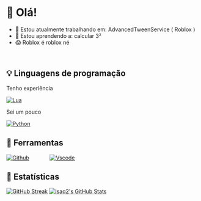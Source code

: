 # 👋 Olá!
- 🔭 Estou atualmente trabalhando em: AdvancedTweenService ( Roblox )
- 🌌 Estou aprendendo a: calcular 3²
- 😱 Roblox é roblox né
</br>

## 💡 Linguagens de programação
Tenho experiência
<div style="display: inline-block; text-align: center;">
    <a href="https://www.lua.org" target="_blank">
        <img alt="Lua" src="https://img.shields.io/badge/Lua-2C2D72?style=for-the-badge&logo=lua&logoColor=white">
    </a>
</div>

</br>

Sei um pouco
<div style="display: inline-block; text-align: center;">
    <a href="https://www.python.org" target="_blank">
        <img alt="Python" src="https://img.shields.io/badge/Python-3776AB?style=for-the-badge&logo=python&logoColor=white">
    </a>
</div>
</br>

## 🔨 Ferramentas
<div style="display: inline-block;">
    <a href="https://github.com" target="_blank" style="margin-right: 50px;"><img alt="Github" src="https://img.shields.io/badge/GitHub-100000?style=for-the-badge&logo=github&logoColor=white"></a>
    <a href="https://code.visualstudio.com" target="_blank"><img alt="Vscode" src="https://img.shields.io/badge/VSCode-0078D4?style=for-the-badge&logo=visual%20studio%20code&logoColor=white"></a>
</div>

</br>

## 🚀 Estatísticas
[![GitHub Streak](https://streak-stats.demolab.com/?user=isaq2&theme=dark)](https://git.io/streak-stats)
[![isaq2's GitHub Stats](https://github-readme-stats.vercel.app/api?username=isaq2&rank_icon=github&show_icons=true&theme=dark#gh-dark-mode-only)]()
